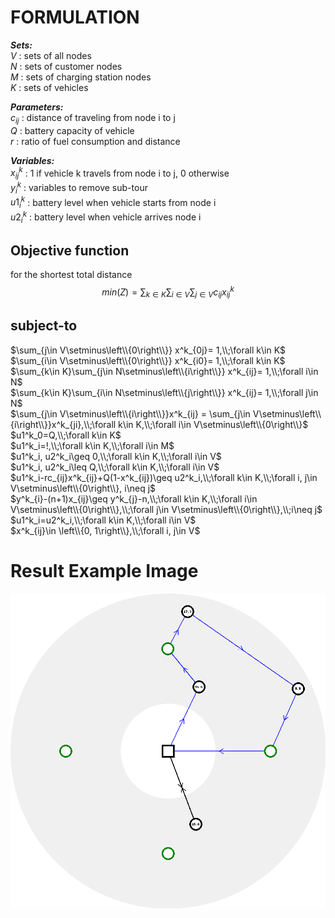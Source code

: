# FORMULATION

***Sets:***  
$V$ : sets of all nodes  
$N$ : sets of customer nodes  
$M$ : sets of charging station nodes  
$K$ : sets of vehicles
  
***Parameters:***  
$c_{ij}$ : distance of traveling from node i to j  
$Q$ : battery capacity of vehicle  
$r$ : ratio of fuel consumption and distance  
  
***Variables:***  
$x^k_{ij}$ : 1 if vehicle k travels from node i to j, 0 otherwise  
$y^k_i$ : variables to remove sub-tour  
$u1^k_{i}$ : battery level when vehicle starts from node i  
$u2^k_{i}$ : battery level when vehicle arrives node i
  
  
## Objective function 
for the shortest total distance  
$$min(Z) =\sum_{k\in K}\sum_{i\in V}\sum_{j\in V}c_{ij}x^k_{ij} $$

## subject-to

$\sum_{j\in V\setminus\left\\{0\right\\}} x^k_{0j}= 1,\\;\forall k\in K$  
$\sum_{i\in V\setminus\left\\{0\right\\}} x^k_{i0}= 1,\\;\forall k\in K$  
$\sum_{k\in K}\sum_{j\in N\setminus\left\\{i\right\\}} x^k_{ij}= 1,\\;\forall i\in N$  
$\sum_{k\in K}\sum_{i\in N\setminus\left\\{j\right\\}} x^k_{ij}= 1,\\;\forall j\in N$  
$\sum_{j\in V\setminus\left\\{i\right\\}}x^k_{ij} = \sum_{j\in V\setminus\left\\{i\right\\}}x^k_{ji},\\;\forall k\in K,\\;\forall i\in V\setminus\left\\{0\right\\}$  
$u1^k_0=Q,\\;\forall k\in K$  
$u1^k_i=!,\\;\forall k\in K,\\;\forall i\in M$  
$u1^k_i, u2^k_i\geq 0,\\;\forall k\in K,\\;\forall i\in V$  
$u1^k_i, u2^k_i\leq Q,\\;\forall k\in K,\\;\forall i\in V$  
$u1^k_i-rc_{ij}x^k_{ij}+Q(1-x^k_{ij})\geq u2^k_i,\\;\forall k\in K,\\;\forall i, j\in V\setminus\left\\{0\right\\}, i\neq j$  
$y^k_{i}-(n+1)x_{ij}\geq y^k_{j}-n,\\;\forall k\in K,\\;\forall i\in V\setminus\left\\{0\right\\},\\;\forall j\in V\setminus\left\\{0\right\\},\\;i\neq j$  
$u1^k_i=u2^k_i,\\;\forall k\in K,\\;\forall i\in V$  
$x^k_{ij}\in \left\\{0, 1\right\\},\\;\forall i, j\in V$  

# Result Example Image

<img src="https://github.com/Lhouette/VRP-codes/blob/main/4_EVRP/result-EVRP.png?raw=true"/>
